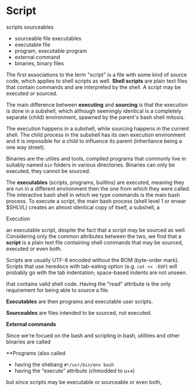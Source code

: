 # Script

scripts
sourceables
- sourceable file
executables
- executable file
- program, executable program
- external command
- binaries, binary files


The first associations to the term "script" is a file with some kind of source code, which applies to shell scripts as well. **Shell scripts** are plain text files that contain commands and are interpreted by the shell. A script may be executed or sourced.

The main difference between **executing** and **sourcing** is that the execution is done in a subshell, which although seemingly identical is a completely separate (child) environment, spawned by the parent's bash shell mitosis.

The execution happens in a subshell, while sourcing happens in the current shell. The child process in the subshell has its own execution environment and it is impossible for a child to influence its parent (inheritance being a one way street).


Binaries are the utilies and tools, compiled programs that commonly live in suitably named `bin` folders in various directories. Binaries can only be executed, they cannot be sourced.



The **executables** (scripts, programs, builtins) are executed, meaning they are run in a different environment then the one from which they were called. The interactive bash shell in which we type commands is the main bash process. To execute a script, the main bash process (shell level 1 or enwar $SHLVL) creates an almost identical copy of itself, a subshell, a



Execution


an executable script, despite the fact that a script may be sourced as well. Considering only the common attributes between the two, we find that a **script** is a plain text file containing shell commands that may be sourced, executed or even both.

Scripts are usually UTF-8 encoded without the BOM (byte-order mark). Scripts that use heredocs with tab-eating option (e.g. `cat << -EOF`) will probably go with the tab indentation; space-based indents are not unseen.


that contains valid shell code. Having the "read" attribute is the only requirement for being able to source a file.


**Executables** are then programs and executable user scripts.


**Sourceables** are files intended to be sourced, not executed.


**External commands**


Since we're focued on the bash and scripting in bash, utilities and other binaries are called 

**Programs (also called 


- having the shebang `#!/usr/bin/env bash`
- having the "execute" attribute (chmodded to u+x)

but since scripts may be executable or sourceable or even both, 

